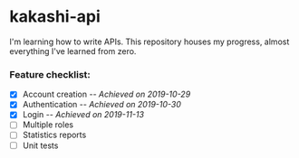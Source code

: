 # kakashi-api

I'm learning how to write APIs. This repository houses my progress, almost everything I've learned from zero.

### Feature checklist:

- [x] Account creation _-- Achieved on 2019-10-29_
- [x] Authentication _-- Achieved on 2019-10-30_
- [x] Login _-- Achieved on 2019-11-13_
- [ ] Multiple roles
- [ ] Statistics reports
- [ ] Unit tests
